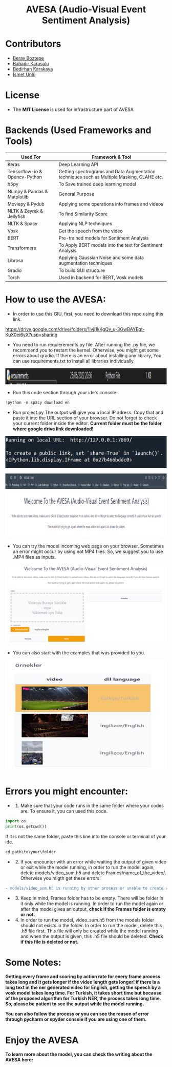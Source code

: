 <h1 align="center">AVESA (Audio-Visual Event Sentiment Analysis)</h1>

# Contributors
- <a href="https://github.com/berayboztepe" target="_blank">Beray Boztepe</a>
- <a href="https://scholar.google.com.tr/citations?user=NEhs3ttTIzkC&hl=tr" target="_blank">Bahadır Karasulu</a>
- <a href="https://github.com/bedirhankrkya" target="_blank">Bedirhan Karakaya</a>
- <a href="https://github.com/ismetnl" target="_blank">İsmet Ünlü</a>

# License
- The **MIT License** is used for infrastructure part of AVESA

# Backends (Used Frameworks and Tools)
| Used For | Framework & Tool |
| ------------- | ------------- |
| Keras  | Deep Learning API  |
| Tensorflow-io & Opencv-Python | Getting spectrograms and Data Augmentation techniques such as Multiple Masking, CLAHE etc.  |
| h5py | To Save trained deep learning model |
| Numpy & Pandas & Matplotlib | General Purpose |
| Moviepy & Pydub | Applying some operations into frames and videos |
| NLTK & Zeyrek & Jellyfish | To find Similarity Score |
| NLTK & Spacy | Applying NLP techniques |
| Vosk | Get the speech from the video |
| BERT | Pre-trained models for Sentiment Analysis |
| Transformers | To Apply BERT models into the text for Sentiment Analysis |
| Librosa | Applying Gaussian Noise and some data augmentation techniques  |
| Gradio | To build GUI structure |
| Torch | Used in backend for BERT, Vosk models |

# How to use the AVESA:

- In order to use this GIU, first, you need to download this repo using this link.

https://drive.google.com/drive/folders/1lvji1kKgQv_u-3GwBAYEgt-KuX0ei6yX?usp=sharing

- You need to run requierements.py file. After running the .py file, we recommend you to restart the kernel. Otherwise, you might get some errors about gradio. If there is an error about installing any library, You can use requirements.txt to install all libraries individually.

<p align="center">
<img src="img/reqirementsfile.png" width="600" height="50">
</p>

- Run this code section through your ide's console: 
```python
!python -m spacy download en
```

- Run project.py The output will give you a local IP adress. Copy that and paste it into the URL section of your browser. Do not forget to check your current folder inside the editor. **Current folder must be the folder where google drive link downloaded!**

<p align="center">
<img src="img/ip.png" width="600" height="100">
</p>

<p align="center">
<img src="img/paste.png" width="600" height="200">
</p>

- You can try the model incoming web page on your browser. Sometimes an error might occur by using not MP4 files. So, we suggest you to use .MP4 files as inputs.

<p align="center">
<img src="img/GIU.png" width="600" height="250">
</p>

- You can also start with the examples that was provided to you.

<p align="center">
<img src="img/samples.png" width="600" height="350">
</p>


# Errors you might encounter:

- 1) Make sure that your code runs in the same folder where your codes are. To ensure it, you can used this code.
```python
import os
print(os.getcwd())
```
If it is not the same folder, paste this line into the console or terminal of your ide.
```python
cd path\to\your\folder
```

- 2) If you encounter with an error while waiting the output of given video or exit while the model running, in order to run the model again, delete models/video_sum.h5 and delete Frames/name_of_the_video/. Otherwise you migth get these errors:
```diff
- models/video_sum.h5 is running by other process or unable to create a file, the file models/video_sum.h5 already exits: you need to restart to kernel in order to delete this model. After restarting the kernel, you can delete the model and retry to model.
```


- 3) Keep in mind, Frames folder has to be empty. There will be folder in it only while the model is running. In order to run the model again or after the model gives an output, **check if the Frames folder is empty or not.**

- 4) In order to run the model, video_sum.h5 from the models folder should not exists in the folder. In order to run the model, delete this .h5 file first. This file will only be created while the model running and when the output is given, this .h5 file should be deleted. **Check if this file is deleted or not.**

# Some Notes:

**Getting every frame and scoring by action rate for every frame process takes long and it gets longer if the video length gets longer! if there is a long text in the ner generated video for English, getting the speech by a vosk model takes long time. For Turkish, it takes short time but because of the proposed algorithm for Turkish NER, the process takes long time. So, please be patient to see the output while the model running.** 

**You can also follow the process or you can see the reason of error through pycharm or spyder console if you are using one of them.**


# Enjoy the AVESA

**To learn more about the model, you can check the writing about the AVESA here:**
